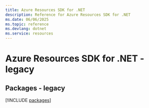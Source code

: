 ```yaml
---
title: Azure Resources SDK for .NET
description: Reference for Azure Resources SDK for .NET
ms.date: 06/06/2025
ms.topic: reference
ms.devlang: dotnet
ms.service: resources
---
```

# Azure Resources SDK for .NET - legacy
## Packages - legacy
[!INCLUDE [packages](resources-index.md)]